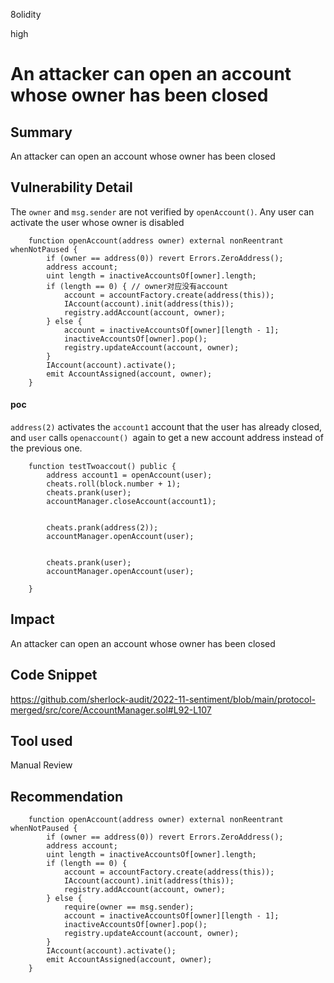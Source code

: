 8olidity

high

# An attacker can open an account whose owner has been closed

## Summary
An attacker can open an account whose owner has been closed
## Vulnerability Detail
The `owner` and `msg.sender` are not verified by `openAccount()`. Any user can activate the user whose owner is disabled

```solidity
    function openAccount(address owner) external nonReentrant whenNotPaused {
        if (owner == address(0)) revert Errors.ZeroAddress();
        address account;
        uint length = inactiveAccountsOf[owner].length;
        if (length == 0) { // owner对应没有account
            account = accountFactory.create(address(this));
            IAccount(account).init(address(this));
            registry.addAccount(account, owner);
        } else {                                                  
            account = inactiveAccountsOf[owner][length - 1];
            inactiveAccountsOf[owner].pop();
            registry.updateAccount(account, owner);
        }
        IAccount(account).activate();
        emit AccountAssigned(account, owner);
    }
```

#### poc
`address(2)` activates the `account1` account that the user has already closed, and `user` calls `openaccount() `again to get a new account address instead of the previous one.

```solidity
    function testTwoaccout() public {
        address account1 = openAccount(user);
        cheats.roll(block.number + 1);
        cheats.prank(user);
        accountManager.closeAccount(account1);

        
        cheats.prank(address(2));
        accountManager.openAccount(user);

       
        cheats.prank(user);
        accountManager.openAccount(user);

    }
```
## Impact
An attacker can open an account whose owner has been closed
## Code Snippet
https://github.com/sherlock-audit/2022-11-sentiment/blob/main/protocol-merged/src/core/AccountManager.sol#L92-L107
## Tool used

Manual Review

## Recommendation
```solidity
    function openAccount(address owner) external nonReentrant whenNotPaused {
        if (owner == address(0)) revert Errors.ZeroAddress();
        address account;
        uint length = inactiveAccountsOf[owner].length;
        if (length == 0) { 
            account = accountFactory.create(address(this));
            IAccount(account).init(address(this));
            registry.addAccount(account, owner);
        } else {
            require(owner == msg.sender);
            account = inactiveAccountsOf[owner][length - 1];
            inactiveAccountsOf[owner].pop();
            registry.updateAccount(account, owner);
        }
        IAccount(account).activate();
        emit AccountAssigned(account, owner);
    }
```